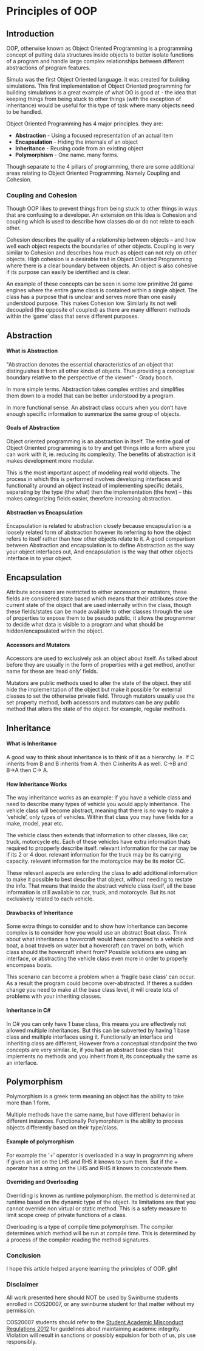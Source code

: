 # Principles of OOP

## Introduction

OOP, otherwise known as Object Oriented Programming is a programming
concept of putting data structures inside objects to better isolate functions of
a program and handle large complex relationships between different
abstractions of program features.

Simula was the first Object Oriented language. it was created for building
simulations. This first implementation of Object Oriented programming for
building simulations is a great example of what OO is good at - the idea that
keeping things from being stuck to other things (with the exception of
inheritance) would be useful for this type of task where many objects need to
be handled.

Object Oriented Programming has 4 major principles. they are:
* **Abstraction** - Using a focused representation of an actual item
* **Encapsulation** - Hiding the internals of an object
* **Inheritance** - Reusing code from an existing object
* **Polymorphism** - One name. many forms.

Though separate to the 4 pillars of programming, there are some additional
areas relating to Object Oriented Programming. Namely Coupling and
Cohesion.

### Coupling and Cohesion

Though OOP likes to prevent things from being stuck to other things in ways
that are confusing to a developer. An extension on this idea is Cohesion and
coupling which is used to describe how classes do or do not relate to each
other.

Cohesion describes the quality of a relationship between objects – and how
well each object respects the boundaries of other objects.
Coupling is very similar to Cohesion and describes how much as object can
not rely on other objects. High cohesion is a desirable trait in Object Oriented
Programming where there is a clear boundary between objects. An object is
also cohesive if its purpose can easily be identified and is clear.

An example of these concepts can be seen in some low primitive 2d game
engines where the entire game class is contained within a single object. The
class has a purpose that is unclear and serves more than one easily
understood purpose. This makes Cohesion low. Similarly its not well
decoupled (the opposite of coupled) as there are many different methods
within the ‘game’ class that serve different purposes.


## Abstraction

#### What is Abstraction

"Abstraction denotes the essential characteristics of an object that
distinguishes it from all other kinds of objects. Thus providing a conceptual
boundary relative to the perspective of the viewer" - Grady booch.

In more simple terms. Abstraction takes complex entities and simplifies them
down to a model that can be better understood by a program.

In more functional sense. An abstract class occurs when you don’t have
enough specific information to summarize the same group of objects.


#### Goals of Abstraction

Object oriented programming is an abstraction in itself.
The entire goal of Object Oriented programming is to try and get things into a form where you can work with it, ie. reducing its complexity. The benefits of abstraction is it makes development more modular.

This is the most important aspect of modeling real world objects.
The process in which this is performed involves developing interfaces and
functionality around an object instead of implementing specific details,
separating by the type (the what) then the implementation (the how) – this
makes categorizing fields easier, therefore increasing abstraction.

#### Abstraction vs Encapsulation

Encapsulation is related to abstraction closely because encapsulation is a
loosely related form of abstraction however its referring to how the object
refers to itself rather than how other objects relate to it.
A good comparison between Abstraction and encapsulation is to define
Abstraction as the way your object interfaces out, And encapsulation is the
way that other objects interface in to your object.


## Encapsulation

Attribute accessors are restricted to either accessors or mutators, these fields
are considered state based which means that their attributes store the current
state of the object that are used internally within the class, though these
fields/states can be made available to other classes through the use of
properties to expose them to be pseudo public, it allows the programmer to
decide what data is visible to a program and what should be
hidden/encapsulated within the object.


#### Accessors and Mutators

Accessors are used to exclusively ask an object about itself. As talked about
before they are usually in the form of properties with a get method, another
name for these are ‘read only’ fields.

Mutators are public methods used to alter the state of the object. they still
hide the implementation of the object but make it possible for external classes
to set the otherwise private field.
Through mutators usually use the set property method, both accessors and
mutators can be any public method that alters the state of the object. for
example, regular methods.

## Inheritance

#### What is Inheritance

A good way to think about inheritance is to think of it as a hierarchy.
Ie. If C inherits from B and B inherits from A. then C inherits A as well.
C→B and B→A then C→ A.

#### How Inheritance Works

The way inheritance works as an example:
if you have a vehicle class and need to describe many types of vehicle you
would apply inheritance.
The vehicle class will become abstract, meaning that there is no way to make
a ‘vehicle’, only types of vehicles. Within that class you may have fields for a
make, model, year etc.

The vehicle class then extends that information to other classes, like car,
truck, motorcycle etc. Each of these vehicles have extra information thats
required to propperly describe itself.
relevant information for the car may be if its 2 or 4 door.
relevant information for the truck may be its carrying capacity.
relevant information for the motorcyclce may be its motor CC.

These relevant aspects are extending the class to add additional information
to make it possible to best describe that object, without needing to restate the
info. That means that inside the abstract vehicle class itself, all the base
information is still available to car, truck, and motorcycle.
But its not exclusively related to each vehicle.

#### Drawbacks of Inheritance

Some extra things to consider and to show how inheritance can become
complex is to consider how you would use an abstract Boat class. Think about
what inheritance a hovercraft would have compared to a vehicle and boat, a
boat travels on water but a hovercraft can travel on both, which class should
the hovercraft inherit from? Possible solutions are using an interface, or
abstracting the vehicle class even more in order to properly encompass boats.

This scenario can become a problem when a ‘fragile base class’ can occur. As
a result the program could become over-abstracted. If theres a sudden change
you need to make at the base class level, it will create lots of problems with
your inheriting classes.

#### Inheritance in C#

In C# you can only have 1 base class, this means you are effectively not
allowed multiple inheritances. But this can be subverted by having 1 base
class and multiple interfaces using it.
Functionally an interface and inheriting class are different, However from a
conceptual standpoint the two concepts are very similar. Ie, if you had an
abstract base class that implements no methods and you inherit from it, its
conceptually the same as an interface.


## Polymorphism

Polymorphism is a greek term meaning an object has the ability to take more
than 1 form.

Multiple methods have the same name, but have different behavior in
different instances. Functionally Polymorphism is the ability to process objects
differently based on their type/class.

#### Example of polymorphism

For example the '+' operator is overloaded in a way in programming where if
given an int on the LHS and RHS it knows to sum them. But if the + operator
has a string on the LHS and RHS it knows to concatenate them.

#### Overriding and Overloading

Overriding is known as runtime polymorphism. the method is determined at
runtime based on the dynamic type of the object. Its limitations are that you
cannot override non virtual or static method. This is a safety measure to limit
scope creep of private functions of a class.

Overloading is a type of compile time polymorphism. The compiler determines
which method will be run at compile time. This is determined by a process of
the compiler reading the method signatures.

### Conclusion

I hope this article helped anyone learning the principles of OOP. glhf

### Disclaimer

All work presented here should NOT be used by Swinburne students enrolled in COS20007, or any swinburne student for that matter without my permission.

COS20007 students should refer to the [Student Academic Misconduct Regulations 2012](https://www.swinburne.edu.au/about/leadership-governance/policies-regulations/statutes-regulations/student-academic-misconduct/) for guidelines about maintaining academic integrity.
Violation will result in sanctions or possibly expulsion for both of us, pls use responsibly.
